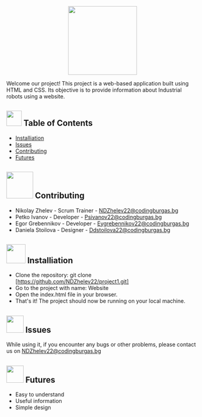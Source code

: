  <p align="center"><img src= "https://cdn.discordapp.com/attachments/871718613755768832/1114222805341438064/Logo.png" width="180" height="180" > </p>
Welcome our project! This project is a web-based application built using HTML and CSS. Its objective is to provide information about Industrial robots using a website.

## <img src= "https://cdn.discordapp.com/attachments/871718613755768832/1114226682400874556/png-clipart-table-of-contents-table-of-contents-eagle-county-school-district-information-forms-blue-angle-thumbnail-removebg-preview.png" width="40" height="40"> Table of Contents
* [Installiation](#installiation)
* [Issues](#issues)
* [Contributing](#contributing) 
* [Futures](#features)

## <img src= "https://cdn.discordapp.com/attachments/871718613755768832/1114235235031318548/image-removebg-preview.png" width="70" height="70"> Contributing
* Nikolay Zhelev - Scrum Trainer - NDZhelev22@codingburgas.bg
* Petko Ivanov - Developer - Psivanov22@codingburgas.bg
* Egor Grebennikov - Developer - Eygrebennikov22@codingburgas.bg
* Daniela Stoilova - Designer - Ddstoilova22@codingburgas.bg

## <img src= "https://cdn.discordapp.com/attachments/871718613755768832/1114227612479402045/download-1915753_960_720.webp" width="50" height="50"> Installiation
* Clone the repository: git clone [https://github.com/NDZhelev22/project1.git]
* Go to the project with name: Website
* Open the index.html file in your browser.
* That's it! The project should now be running on your local machine.
	
## <img src= "https://cdn.discordapp.com/attachments/871718613755768832/1114228963930296412/117746-200.png" width="45" height="45"> Issues
While using it, if you encounter any bugs or other problems, please contact us on NDZhelev22@codingburgas.bg

## <img src= "https://cdn.discordapp.com/attachments/871718613755768832/1114232885608726568/futures-contract-5183806-4321763.png" width="45" height="45"> Futures
* Easy to understand
* Useful information
* Simple design
